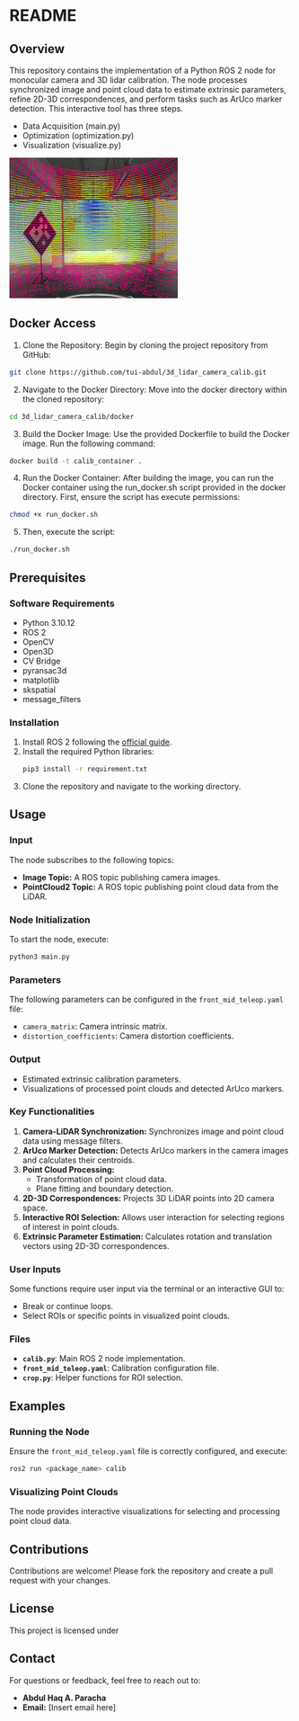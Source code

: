 # README

## Overview
This repository contains the implementation of a Python ROS 2 node for monocular camera and 3D lidar calibration. The node processes synchronized image and point cloud data to estimate extrinsic parameters, refine 2D-3D correspondences, and perform tasks such as ArUco marker detection. This interactive tool has three steps.
- Data Acquisition (main.py)
- Optimization (optimization.py)
- Visualization (visualize.py)

![Demo of Feature](images/vis.gif)

## Docker Access
1. Clone the Repository: Begin by cloning the project repository from GitHub: 
``` bash 
git clone https://github.com/tui-abdul/3d_lidar_camera_calib.git
```

2. Navigate to the Docker Directory: Move into the docker directory within the cloned repository:
```bash
cd 3d_lidar_camera_calib/docker
```

3. Build the Docker Image: Use the provided Dockerfile to build the Docker image. Run the following command:
```bash
docker build -t calib_container .
```
4. Run the Docker Container: After building the image, you can run the Docker container using the run_docker.sh script provided in the docker directory. First, ensure the script has execute permissions:
```bash
chmod +x run_docker.sh
```
5. Then, execute the script:
```bash
./run_docker.sh
```

## Prerequisites

### Software Requirements
- Python 3.10.12
- ROS 2
- OpenCV
- Open3D
- CV Bridge
- pyransac3d
- matplotlib
- skspatial
- message_filters

### Installation
1. Install ROS 2 following the [official guide](https://docs.ros.org/).
2. Install the required Python libraries:
   ```bash
   pip3 install -r requirement.txt
   ```
3. Clone the repository and navigate to the working directory.

## Usage

### Input
The node subscribes to the following topics:
- **Image Topic:** A ROS topic publishing camera images.
- **PointCloud2 Topic:** A ROS topic publishing point cloud data from the LiDAR.

### Node Initialization
To start the node, execute:
```bash
python3 main.py
```

### Parameters
The following parameters can be configured in the `front_mid_teleop.yaml` file:
- `camera_matrix`: Camera intrinsic matrix.
- `distortion_coefficients`: Camera distortion coefficients.

### Output
- Estimated extrinsic calibration parameters.
- Visualizations of processed point clouds and detected ArUco markers.

### Key Functionalities
1. **Camera-LiDAR Synchronization:** Synchronizes image and point cloud data using message filters.
2. **ArUco Marker Detection:** Detects ArUco markers in the camera images and calculates their centroids.
3. **Point Cloud Processing:**
   - Transformation of point cloud data.
   - Plane fitting and boundary detection.
4. **2D-3D Correspondences:** Projects 3D LiDAR points into 2D camera space.
5. **Interactive ROI Selection:** Allows user interaction for selecting regions of interest in point clouds.
6. **Extrinsic Parameter Estimation:** Calculates rotation and translation vectors using 2D-3D correspondences.

### User Inputs
Some functions require user input via the terminal or an interactive GUI to:
- Break or continue loops.
- Select ROIs or specific points in visualized point clouds.

### Files
- **`calib.py`**: Main ROS 2 node implementation.
- **`front_mid_teleop.yaml`**: Calibration configuration file.
- **`crop.py`**: Helper functions for ROI selection.

## Examples

### Running the Node
Ensure the `front_mid_teleop.yaml` file is correctly configured, and execute:
```bash
ros2 run <package_name> calib
```

### Visualizing Point Clouds
The node provides interactive visualizations for selecting and processing point cloud data.

## Contributions
Contributions are welcome! Please fork the repository and create a pull request with your changes.

## License
This project is licensed under

## Contact
For questions or feedback, feel free to reach out to:
- **Abdul Haq A. Paracha**
- **Email:** [Insert email here]

